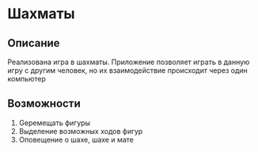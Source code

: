 # Шахматы
## Описание
Реализована игра в шахматы. Приложение позволяет играть в данную игру с другим человек, но их взаимодействие происходит через один компьютер
## Возможности
1. Gеремещать фигуры
2. Выделение возможных ходов фигур
3. Оповещение о шахе, шахе и мате



